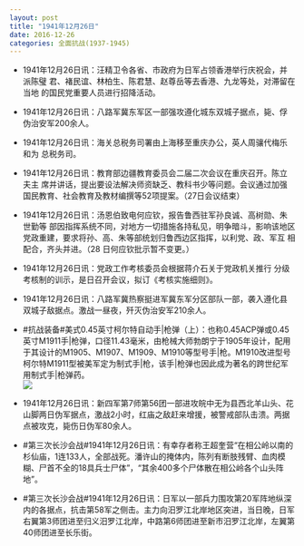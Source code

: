 ```yaml
---
layout: post
title: "1941年12月26日"
date: 2016-12-26
categories: 全面抗战(1937-1945)
---
```


<meta name="referrer" content="no-referrer" />

- 1941年12月26日讯：汪精卫令各省、市政府为日军占领香港举行庆祝会，并派陈璧 君、褚民谊、林柏生、陈君慧、赵尊岳等去香港、九龙等处，对滞留在当地 的国民党重要人员进行招降活动。 

- 1941年12月26日讯：八路军冀东军区一部强攻遵化城东双城子据点，毙、俘伪治安军200余人。 

- 1941年12月26日讯：海关总税务司署由上海移至重庆办公，英人周骧代梅乐和为 总税务司。 

- 1941年12月26日讯：教育部边疆教育委员会二届二次会议在重庆召开。陈立夫主 席并讲话，提出要设法解决师资缺乏、教科书少等问题。会议通过加强 国民教育、社会教育及教材编撰等52项提案。（27日会议结束） 

- 1941年12月26日讯：汤恩伯致电何应钦，报告鲁西驻军孙良诚、高树勋、朱世勤等 部因指挥系统不同，对地方一切措施各持私见，明争暗斗，影响该地区 党政重建，要求将孙、高、朱等部统划归鲁西边区指挥，以利党、政、军互 相配合，齐头并进。（28 日何应钦批示暂不变更。） 

- 1941年12月26日讯：党政工作考核委员会根据蒋介石关于党政机关推行 分级考核制的训示，是日召开会议，拟订《考核实施细则》。 

- 1941年12月26日讯：八路军冀热察挺进军冀东军分区部队一部，袭入遵化县双城子敌据点。激战一昼夜，歼灭伪治安军210余人。 

- #抗战装备#美式0.45英寸柯尔特自动手|枪弹（上）：也称0.45ACP弹或0.45英寸M1911手|枪弹，口径11.43毫米，由枪械大师勃朗宁于1905年设计，配用于其设计的M1905、M1907、M1909、M1910等型号手|枪。M1910改进型号柯尔特M1911型被美军定为制式手|枪，该手|枪弹也因此成为著名的跨世纪军用制式手|枪弹药。 <br/><img src="https://ww2.sinaimg.cn/large/aca367d8jw1fb3yo5trt0j20h51cgthk.jpg" />

- 1941年12月26日讯：新四军第7师第56团一部进攻皖中无为县西北羊山头、花山脚两日伪军据点，激战2小时，红庙之敌赶来增援，被警戒部队击溃。两据点被攻克，毙伤日伪军80余人。 

- #第三次长沙会战#1941年12月26日讯：有幸存者称王超奎营“在相公岭以南的杉仙庙，1连133人，全部战死。潘许山的掩体内，陈列有断肢残臂、血肉模糊、尸首不全的18具兵士尸体”，“其余400多个尸体散在相公岭各个山头阵地”。 

- #第三次长沙会战#1941年12月26日讯：日军以一部兵力围攻第20军阵地纵深内的各据点，抗击第58军之侧击。主力向汨罗江北岸地区突进，当日晚，日军右翼第3师团进至归义汨罗江北岸，中路第6师团进至新市汨罗江北岸，左翼第40师团进至长乐街。 

